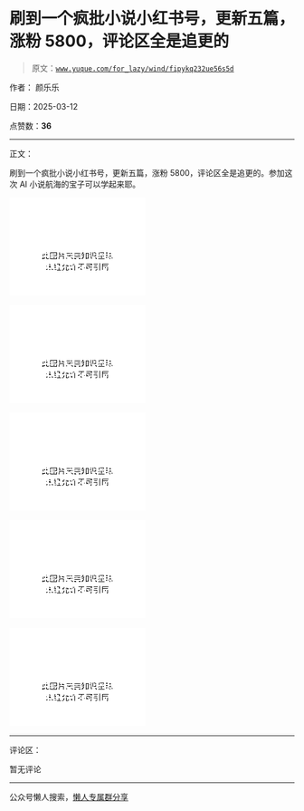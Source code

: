 # 刷到一个疯批小说小红书号，更新五篇，涨粉 5800，评论区全是追更的

> 原文：[`www.yuque.com/for_lazy/wind/fipykq232ue56s5d`](https://www.yuque.com/for_lazy/wind/fipykq232ue56s5d)

作者： 颜乐乐

日期：2025-03-12

点赞数：**36**

* * *

正文：

刷到一个疯批小说小红书号，更新五篇，涨粉 5800，评论区全是追更的。参加这次 AI 小说航海的宝子可以学起来耶。

![](img/295f5e9970634b4b9f10c5f486fd9ea5.png "None")

![](img/455baeeb90cac6274f59dec0dd5a122e.png "None")

![](img/ccf5068d2b685e8b2a2fb8c119a1858e.png "None")

![](img/01a85cc083e9dd48cf2189544942b829.png "None")

![](img/95e24ac3a426dcf2e85bcadc2dda4035.png "None")

* * *

评论区：

暂无评论

* * *

公众号懒人搜索，[懒人专属群分享](https://lazybook.fun/#/blog/group)
